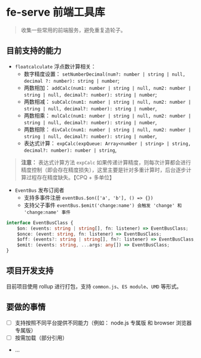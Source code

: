 # fe-serve 前端工具库

> 收集一些常用的前端服务，避免重复造轮子。

## 目前支持的能力

- `floatcalculate` 浮点数计算相关：
    - 数字精度设置： `setNumberDecimal(num?: number | string | null, decimal ?: number): string | number`;
    - 两数相加： `addCalc(num1: number | string | null, num2: number | string | null, decimal?: number): string | number`;
    - 两数相减： `subCalc(num1: number | string | null, num2: number | string | null, decimal?: number): string | number`,
    - 两数相乘： `mulCalc(num1: number | string | null, num2: number | string | null, decimal?: number): string | number`,
    - 两数相除： `divCalc(num1: number | string | null, num2: number | string | null, decimal?: number): string | number`,
    - 表达式计算： `expCalc(expQueue: Array<number | string> | string, decimal?: number): number | string`,

> **注意：**
> 表达式计算方法 `expCalc` 如果传递计算精度，则每次计算都会进行精度控制（即会存在精度损失），这里主要是针对多重计算时，后台逐步计算过程存在精度缺失。【CPQ + 多单位】


- `EventBus` 发布订阅者
    - 支持多事件注册 `eventBus.$on(['a', 'b'], () => {})`
    - 支持父子事件 `eventBus.$emit('change:name') 会触发 'change' 和 'change:name' 事件`

```ts
interface EventBusClass {
    $on: (events: string | string[], fn: listener) => EventBusClass;
    $once: (event: string, fn: listener) => EventBusClass;
    $off: (events?: string | string[], fn?: listener) => EventBusClass;
    $emit: (events: string, ...args: any[]) => EventBusClass;
}
```


## 项目开发支持

目前项目使用 rollup 进行打包，支持 `common.js`、`ES module`、`UMD` 等形式。


## 要做的事情

- [ ] 支持按照不同平台提供不同能力（例如： node.js 专属版 和 browser 浏览器专属版）
- [ ] 按需加载（部分引用）
- ...

